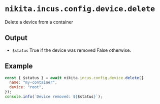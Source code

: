 # `nikita.incus.config.device.delete`

Delete a device from a container

## Output

- `$status`
  True if the device was removed False otherwise.

## Example

```js
const { $status } = await nikita.incus.config.device.delete({
  name: "my-container",
  device: "root",
});
console.info(`Device removed: ${$status}`);
```
